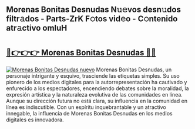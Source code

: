 ## Morenas Bonitas Desnudas N𝚞𝚎vos desn𝚞dos filtr𝚊dos - Parts-ZrK F𝚘tos vid𝚎o - C𝚘ntenido atr𝚊ctivo omIuH

# <h2><a href="http://mbchi5o.tromn.icu/?c=Morenas+Bonitas+Desnudas">🔗👉👉👉 Morenas Bonitas Desnudas 🔗🔗</a></h2>

[![Morenas Bonitas Desnudas nuevo](https://i.imgur.com/pEAQMta.gif)](http://mbchi5o.tromn.icu/?c=Morenas+Bonitas+Desnudas)
Morenas Bonitas Desnudas, un personaje intrigante y esquivo, trasciende las etiquetas simples. Su uso pionero de los medios digitales para la autorrepresentación ha cautivado y enfurecido a los espectadores, encendiendo debates sobre la moralidad, la expresión artística y la naturaleza evolutiva de las comunidades en línea. Aunque su dirección futura no está clara, su influencia en la comunidad en línea es indiscutible. Con un espíritu inquebrantable y un atractivo innegable, la influencia de Morenas Bonitas Desnudas en los medios digitales es innovadora.

